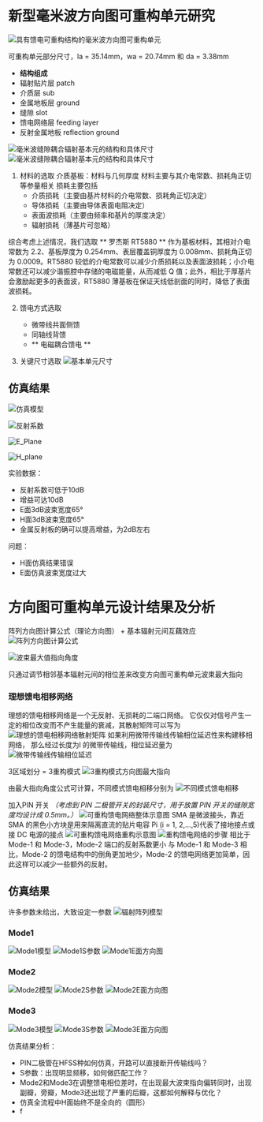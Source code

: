 # 新型毫米波方向图可重构单元研究
![具有馈电可重构结构的毫米波方向图可重构单元](/imgs/2023-09-20/6VfQIaoIoHowhKTU.png)

可重构单元部分尺寸，la = 35.14mm，wa = 20.74mm 和 da = 3.38mm


- **结构组成**
- 辐射贴片层 patch
- 介质层 sub
- 金属地板层 ground
- 缝隙 slot
- 馈电网络层 feeding layer
- 反射金属地板 reflection ground


![毫米波缝隙耦合辐射基本元的结构和具体尺寸](/imgs/2023-09-20/7SetwbPqR8H5etUO.png)    ![毫米波缝隙耦合辐射基本元的结构和具体尺寸](/imgs/2023-09-20/9zQ2SWdgc1hHT7dh.png)


1. 材料的选取
	介质基板：材料与几何厚度
	   材料主要与其介电常数、损耗角正切等参量相关
	   损耗主要包括
	  - 介质损耗（主要由基片材料的介电常数、损耗角正切决定）
	  - 导体损耗（主要由导体表面电阻决定）
      - 表面波损耗（主要由频率和基片的厚度决定）
	  - 辐射损耗（薄基片可忽略）

综合考虑上述情况，我们选取 ** 罗杰斯 RT5880 ** 作为基板材料，其相对介电常数为 2.2、基板厚度为 0.254mm、表层覆盖铜厚度为 0.008mm、损耗角正切为 0.0009。RT5880 较低的介电常数可以减少介质损耗以及表面波损耗；小介电常数还可以减少谐振腔中存储的电磁能量，从而减低 Q 值；此外，相比于厚基片会激励起更多的表面波，RT5880 薄基板在保证天线低剖面的同时，降低了表面波损耗。

2. 馈电方式选取
	- 微带线共面侧馈
	- 同轴线背馈
	-  ** 电磁耦合馈电	**

3. 关键尺寸选取
![基本单元尺寸](/imgs/2023-10-07/IYjezEf0cV8elFMC.png)

## 仿真结果
![仿真模型](/imgs/2023-10-07/ZuUPZL6RMkr0f3Ug.png)

![反射系数](/imgs/2023-10-07/apmG3F30FoX4HcVb.png)

![E_Plane](/imgs/2023-10-07/z9E1QUZm9oW7uN9s.png)

![H_plane](/imgs/2023-10-07/6cHGIxyb3PsUftaH.png)

实验数据：
- 反射系数可低于10dB
- 增益可达10dB
- E面3dB波束宽度65°
- H面3dB波束宽度65°
- 金属反射板的确可以提高增益，为2dB左右

问题：
- H面仿真结果错误
- E面仿真波束宽度过大

# 方向图可重构单元设计结果及分析
阵列方向图计算公式（理论方向图） + 基本辐射元间互藕效应
![阵列方向图计算公式](/imgs/2023-10-07/GGR4qcLp8zoUxP15.jpeg)

![波束最大值指向角度](/imgs/2023-10-07/3YwnGXqNJQGl6slR.png)

只通过调节相邻基本辐射元间的相位差来改变方向图可重构单元波束最大指向

### 理想馈电相移网络

理想的馈电相移网络是一个无反射、无损耗的二端口网络。
它仅仅对信号产生一定的相位改变而不产生能量的衰减，其散射矩阵可以写为
![理想的馈电相移网络散射矩阵](/imgs/2023-10-07/UOkoRKvntnA91N04.png)
如果利用微带传输线传输相位延迟性来构建移相网络，
那么经过长度为l 的微带传输线，相位延迟量为
![微带传输线传输相位延迟](/imgs/2023-10-07/gSJaZ2bwNlBKyFPg.png)

3区域划分 = 3重构模式
![3重构模式方向图最大指向](/imgs/2023-10-07/zc2WqC04MFWL5OoY.png)

由最大指向角度公式可计算，不同模式馈电相移分别为
![不同模式馈电相移](/imgs/2023-10-07/CwrlYiA5g2H4HJ1X.png)

加入PIN 开关
*（考虑到 PIN 二极管开关的封装尺寸，用于放置 PIN 开关的缝隙宽度均设计成 0.5mm。）*
![可重构馈电网络整体示意图](/imgs/2023-10-07/sLjqZ2BRoJ6iaxSw.png)
SMA 是微波接头，靠近 SMA 的黑色小方块是用来隔离直流的贴片电容
Pi (i = 1, 2,…,5)代表了接地接点或接 DC 电源的接点
![可重构馈电网络重构示意图](/imgs/2023-10-07/VRxzY9Nu9qZZkxvD.png)
![重构馈电网络的步骤](/imgs/2023-10-07/g3JJQlDbE3W9DKC9.png)
相比于 Mode-1 和 Mode-3，Mode-2 端口的反射系数更小
与 Mode-1 和 Mode-3 相比，Mode-2 的馈电结构中的倒角更加地少，Mode-2 的馈电网络更加简单，因此这样可以减少一些额外的反射。

## 仿真结果
许多参数未给出，大致设定一参数
![辐射阵列模型](/imgs/2023-10-08/y2hZ23aB3hhAOsv8.png)
### Mode1
![Mode1模型](/imgs/2023-10-08/hI1Vu9pm41tObQzm.jpeg)
![Mode1S参数](/imgs/2023-10-08/Ym54rGTzcErVNT2k.jpeg)
![Mode1E面方向图](/imgs/2023-10-08/NtpbK2w8uVzme1si.jpeg)
### Mode2
![Mode2模型](/imgs/2023-10-08/sYmk10P3l6zVJXAg.png)
![Mode2S参数](/imgs/2023-10-08/sVAGGXonkQSGEVor.png)
![Mode2E面方向图](/imgs/2023-10-08/z5J5FlrLKFbGbvGW.png)
### Mode3
![Mode3模型](/imgs/2023-10-08/Tr5gEKjvQ7j0PUMx.png)
![Mode3S参数](/imgs/2023-10-08/7JMzIpl9EsBkHOtt.png)
![Mode3E面方向图](/imgs/2023-10-08/sSzuoTQrkOKtD6DO.png)

仿真结果分析：
- PIN二极管在HFSS种如何仿真，开路可以直接断开传输线吗？
- S参数：出现明显频移，如何做匹配工作？
- Mode2和Mode3在调整馈电相位差时，在出现最大波束指向偏转同时，出现副瓣，旁瓣，Mode3还出现了严重的后瓣，这都如何解释与优化？
- 仿真全流程中H面始终不是全向的（圆形）
- f
<!--stackedit_data:
eyJoaXN0b3J5IjpbNjIxMTczOTk5LDEwODAwNjQxNTksMTY1Nz
U2MTQxNCwtMTEzMTE3NDUsMTQ3MjU3NTA5OCwtMTU0ODU2NzU4
MSwxNTQ5Mjk2NDg1LDQ1NjYyMTc3LC0xOTQ5NTQyMzQ0XX0=
-->